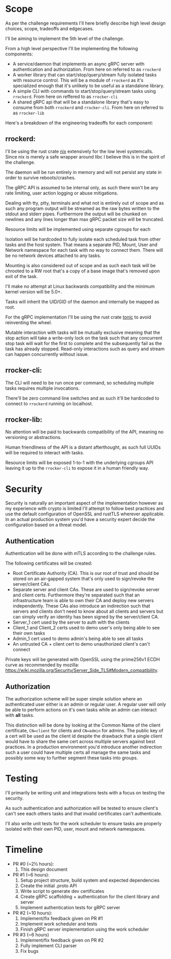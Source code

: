 # Scope

As per the challenge requirements I'll here briefly describe high level design choices, scope, tradeoffs and edgecases.

I'll be aiming to implement the 5th level of the challenge.

From a high level perspective I'll be implementing the following components:

- A service/daemon that implements an async gRPC server with authentication and authorization. From here on referred to as `rrockerd`
- A worker library that can start/stop/query/stream fully isolated tasks with resource control. This will be a module of `rrockerd` as it's specialized enough that it's unlikely to be useful as a standalone library.
- A simple CLI with commands to start/stop/query/stream tasks using `rrockerd`. From here on reffered to as `rrocker-cli`
- A shared gRPC api that will be a standalone library that's easy to consume from both `rrockerd` and `rrocker-cli`. From here on referred to as `rrocker-lib`

Here's a breakdown of the engineering tradeoffs for each component:

## rrockerd:
I'll be using the rust crate [nix](https://github.com/nix-rust/nix) extensively for the low level systemcalls. Since nix is merely a safe wrapper around libc I believe this is in the spirit of the challenge.

The daemon will be run entirely in memory and will not persist any state in order to survive reboots/crashes.

The gRPC API is assumed to be internal only, as such there won't be any rate limiting, user action logging or abuse mitigations.

Dealing with tty, ptty, terminals and what not is entirely out of scope and as such any program output will be streamed as the raw bytes written to the stdout and stderr pipes.
Furthermore the output will be chunked on newlines and any lines longer than max gRPC packet size will be truncated.

Resource limits will be implemented using separate cgroups for each

Isolation will be hardcoded to fully isolate each scheduled task from other tasks and the host system. That means a separate PID, Mount, User and Network namespace for each task with no way to connect them.
There will be no network devices attached to any tasks.

Mounting is also considered out of scope and as such each task will be chrooted to a RW root that's a copy of a base image that's removed upon exit of the task.

I'll make no attempt at Linux backwards compatibility and the minimum kernel version will be 5.0+.

Tasks will inherit the UID/GID of the daemon and internally be mapped as root.

For the gRPC implementation I'll be using the rust crate [tonic](https://github.com/hyperium/tonic) to avoid reinventing the wheel.

Mutable interaction with tasks will be mutually exclusive meaning that the stop action will take a write-only lock on the task such that any concurrent stop task will wait for the first to complete and the subsequently fail as the task has already stopped.
Read-only interactions such as query and stream can happen concurrently without issue.

## rrocker-cli:
The CLI will need to be run once per command, so scheduling multiple tasks requires multiple invocations.

There'll be zero command line switches and as such it'll be hardcoded to connect to `rrockerd` running on localhost.

## rrocker-lib:
No attention will be paid to backwards compatibility of the API, meaning no versioning or abstractions.

Human friendliness of the API is a distant afterthought, as such full UUIDs will be required to interact with tasks.

Resource limits will be exposed 1-to-1 with the underlying cgroups API leaving it up to the `rrocker-cli` to expose it in a human friendly way.
# Security
Security is naturally an important aspect of the implementation however as my experience with crypto is limited I'll attempt to follow best practices and use the default configuration of OpenSSL and rustTLS wherever applicable.
In an actual production system you'd have a security expert decide the configuration based on a threat model.

## Authentication
Authentication will be done with mTLS according to the challenge rules.

The following certificates will be created:
- Root Certificate Authority (CA). This is our root of trust and should be stored on an air-gapped system that's only used to sign/revoke the server/client CAs.
- Separate server and client CAs. These are used to sign/revoke server and client certs. Furthermore they're separated such that an infrastructure team is able to own their CA and deploy new servers independently. These CAs also introduce an indirection such that servers and clients don't need to know about all clients and servers but can simply verify an identity has been signed by the server/client CA.
- Server_1 cert used by the server to auth with the clients
- Client_1 and Client_2 certs used to demo user's only being able to see their own tasks
- Admin_1 cert used to demo admin's being able to see all tasks
- An untrusted CA + client cert to demo unauthorized client's can't connect

Private keys will be generated with OpenSSL using the prime256v1 ECDH curve as recommended by mozilla: https://wiki.mozilla.org/Security/Server_Side_TLS#Modern_compatibility.

## Authorization
The authorization scheme will be super simple solution where an authenticated user either is an admin or regular user.
A regular user will only be able to perform actions on it's own tasks while an admin can interact with **all** tasks.

This distinction will be done by looking at the Common Name of the client certificate, `CN=client` for clients and `CN=admin` for admins.
The public key of a cert will be used as the client id despite the drawback that a single client would have to share the same cert across multiple servers against best practices. 
In a production environment you'd introduce another indirection such a user could have multiple certs all manage the same tasks and possibly some way to further segment these tasks into groups.

# Testing
I'll primarily be writing unit and integrations tests with a focus on testing the security.

As such authentication and authorization will be tested to ensure client's can't see each others tasks and that invalid certificates can't authenticate.

I'll also write unit tests for the work scheduler to ensure tasks are properly isolated with their own PID, user, mount and network namespaces.

# Timeline

- PR #0 (~2½ hours):
    1. This design document
- PR #1 (~6 hours):
    1. Setup project structure, build system and expected dependencies
    1. Create the initial .proto API 
    1. Write script to generate dev certificates
    1. Create gRPC scaffolding + authentication for the client library and server
    1. Implement authentication tests for gRPC server
- PR #2 (~10 hours):
    1. Implement/fix feedback given on PR #1
    1. Implement work scheduler and tests
    1. Finish gRPC server implementation using the work scheduler
- PR #3 (~6 hours)
    1. Implement/fix feedback given on PR #2
    1. Fully implement CLI parser
    1. Fix bugs